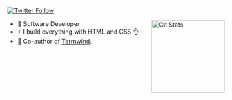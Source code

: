 <p>
  <a href="https://twitter.com/xico2k">
    <img alt="Twitter Follow" src="https://img.shields.io/twitter/follow/xico2k?style=for-the-badge">
  </a>
</p>

<a href="https://github.com/xico2k">
  <img alt="Git Stats" src="https://github-readme-stats.vercel.app/api?username=xico2k&count_private=true&show_icons=true&theme=dark&line_height=27" align="right" height="170" /></a>

- 🔭 Software Developer
- ⚡  I build everything with HTML and CSS 👌
- 🍃 Co-author of [Termwind](https://github.com/nunomaduro/termwind).
